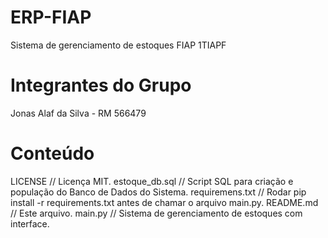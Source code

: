 # ERP-FIAP
Sistema de gerenciamento de estoques FIAP 1TIAPF

# Integrantes do Grupo

Jonas Alaf da Silva - RM 566479

# Conteúdo

LICENSE // Licença MIT.
estoque_db.sql // Script SQL para criação e população do Banco de Dados do Sistema.
requiremens.txt // Rodar pip install -r requirements.txt antes de chamar o arquivo main.py.
README.md // Este arquivo.
main.py // Sistema de gerenciamento de estoques com interface.


